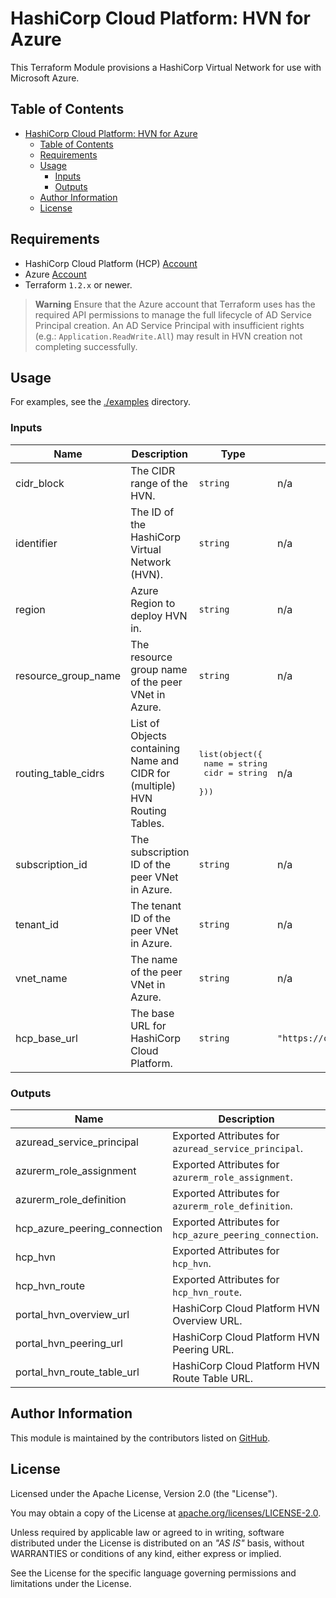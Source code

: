 # HashiCorp Cloud Platform: HVN for Azure

This Terraform Module provisions a HashiCorp Virtual Network for use with Microsoft Azure.

## Table of Contents

<!-- TOC -->
* [HashiCorp Cloud Platform: HVN for Azure](#hashicorp-cloud-platform--hvn-for-azure)
  * [Table of Contents](#table-of-contents)
  * [Requirements](#requirements)
  * [Usage](#usage)
    * [Inputs](#inputs)
    * [Outputs](#outputs)
  * [Author Information](#author-information)
  * [License](#license)
<!-- TOC -->

## Requirements

* HashiCorp Cloud Platform (HCP) [Account](https://portal.cloud.hashicorp.com/sign-in)
* Azure [Account](https://azure.microsoft.com/)
* Terraform `1.2.x` or newer.

> **Warning**
> Ensure that the Azure account that Terraform uses has the required API permissions to manage the full lifecycle of AD Service Principal creation.
> An AD Service Principal with insufficient rights (e.g.: `Application.ReadWrite.All`) may result in HVN creation not completing successfully.

## Usage

For examples, see the [./examples](https://github.com/ksatirli/terraform-hcp-hvn-azure/tree/main/examples/) directory.

<!-- BEGIN_TF_DOCS -->
### Inputs

| Name | Description | Type | Default | Required |
|------|-------------|------|---------|:--------:|
| cidr_block | The CIDR range of the HVN. | `string` | n/a | yes |
| identifier | The ID of the HashiCorp Virtual Network (HVN). | `string` | n/a | yes |
| region | Azure Region to deploy HVN in. | `string` | n/a | yes |
| resource_group_name | The resource group name of the peer VNet in Azure. | `string` | n/a | yes |
| routing_table_cidrs | List of Objects containing Name and CIDR for (multiple) HVN Routing Tables. | <pre>list(object({<br/>    name = string<br/>    cidr = string<br/>  }))</pre> | n/a | yes |
| subscription_id | The subscription ID of the peer VNet in Azure. | `string` | n/a | yes |
| tenant_id | The tenant ID of the peer VNet in Azure. | `string` | n/a | yes |
| vnet_name | The name of the peer VNet in Azure. | `string` | n/a | yes |
| hcp_base_url | The base URL for HashiCorp Cloud Platform. | `string` | `"https://cloud.hashicorp.com"` | no |

### Outputs

| Name | Description |
|------|-------------|
| azuread_service_principal | Exported Attributes for `azuread_service_principal`. |
| azurerm_role_assignment | Exported Attributes for `azurerm_role_assignment`. |
| azurerm_role_definition | Exported Attributes for `azurerm_role_definition`. |
| hcp_azure_peering_connection | Exported Attributes for `hcp_azure_peering_connection`. |
| hcp_hvn | Exported Attributes for `hcp_hvn`. |
| hcp_hvn_route | Exported Attributes for `hcp_hvn_route`. |
| portal_hvn_overview_url | HashiCorp Cloud Platform HVN Overview URL. |
| portal_hvn_peering_url | HashiCorp Cloud Platform HVN Peering URL. |
| portal_hvn_route_table_url | HashiCorp Cloud Platform HVN Route Table URL. |
<!-- END_TF_DOCS -->

## Author Information

This module is maintained by the contributors listed on [GitHub](https://github.com/ksatirli/terraform-hcp-hvn-azure/graphs/contributors).

## License

Licensed under the Apache License, Version 2.0 (the "License").

You may obtain a copy of the License at [apache.org/licenses/LICENSE-2.0](http://www.apache.org/licenses/LICENSE-2.0).

Unless required by applicable law or agreed to in writing, software distributed under the License is distributed on an _"AS IS"_ basis, without WARRANTIES or conditions of any kind, either express or implied.

See the License for the specific language governing permissions and limitations under the License.
